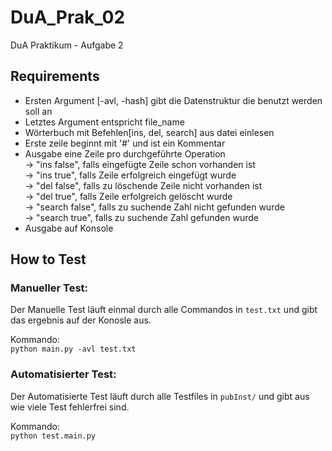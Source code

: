 # DuA_Prak_02
DuA Praktikum - Aufgabe 2

## Requirements
 - Ersten Argument [-avl, -hash] gibt die Datenstruktur die benutzt werden soll an
 - Letztes Argument entspricht file_name
 - Wörterbuch mit Befehlen[ins, del, search] aus datei einlesen
 - Erste zeile beginnt mit '#' und ist ein Kommentar
 - Ausgabe eine Zeile pro durchgeführte Operation <br/>
    -> "ins false", falls eingefügte Zeile schon vorhanden ist <br/>
    -> "ins true", falls Zeile erfolgreich eingefügt wurde <br/>
    -> "del false", falls zu löschende Zeile nicht vorhanden ist <br/>
    -> "del true", falls Zeile erfolgreich gelöscht wurde <br/>
    -> "search false", falls zu suchende Zahl nicht gefunden wurde <br/>
    -> "search true", falls zu suchende Zahl gefunden wurde <br/>
 - Ausgabe auf Konsole <br/>


 ## How to Test
 ### Manueller Test:
 Der Manuelle Test läuft einmal durch alle Commandos in `test.txt` und gibt das ergebnis auf der Konosle aus. <br/>

 Kommando: <br/>
 `python main.py -avl test.txt`
 ### Automatisierter Test:
 Der Automatisierte Test läuft durch alle Testfiles in `pubInst/` und gibt aus wie viele Test fehlerfrei sind. <br/>

 Kommando: <br/>
 `python test.main.py`
